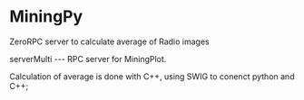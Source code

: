 # MiningPy
ZeroRPC server to calculate average of Radio images

serverMulti --- RPC server for MiningPlot. 

Calculation of average is done with C++, using SWIG to conenct python and C++;
